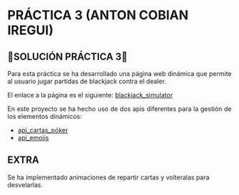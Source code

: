 # PRÁCTICA 3 (ANTON COBIAN IREGUI)

## 🔔SOLUCIÓN PRÁCTICA 3🔔

<p align="justify"> 
Para esta práctica se ha desarrollado una página web dinámica que permite al usuario jugar partidas de blackjack contra el dealer.<br>
</p>

El enlace a la página es el siguiente: <a href="">blackjack_simulator </a>

<p align="justify">
En este proyecto se ha hecho uso de dos apis diferentes para la gestión de los elementos dinámicos:
</p>

- <a href=https://deckofcardsapi.com/>api_cartas_póker</a>
- <a href=https://github.com/cheatsnake/emojihub>api_emojis</a>

## EXTRA

Se ha implementado animaciones de repartir cartas y volteralas para desvelarlas. 

